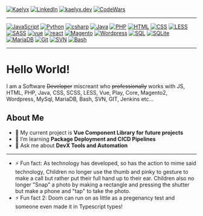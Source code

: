 [![Kaelyx][logo]][logo-url]
[![LinkedIn][linkedin-shield]][linkedin-url]
[![kaelyx.dev][portfolio-shield]][portfolio-url]
[![CodeWars][codewars-shield]][codewars-url]

---

[![JavaScript][js]][portfolio-url]
[![Python][python]][portfolio-url]
[![csharp][csharp]][portfolio-url]
[![Java][java]][portfolio-url]
[![PHP][php]][portfolio-url]
[![HTML][html]][portfolio-url]
[![CSS][css]][portfolio-url]
[![LESS][less]][portfolio-url]
[![SASS][scss]][portfolio-url]
[![vue][vue]][portfolio-url]
[![react][react]][portfolio-url]
[![Magento][magento]][portfolio-url]
[![Wordpress][wordpress]][portfolio-url]
[![SQL][sql]][portfolio-url]
[![SQLite][sqlite]][portfolio-url]
[![MariaDB][maria]][portfolio-url]
[![Git][git]][portfolio-url]
[![SVN][svn]][portfolio-url]
[![Bash][bash]][portfolio-url]

---
# Hello World!

I am a Software ~~Developer~~ miscreant who ~~professionally~~ works with JS, HTML, PHP, Java, CSS, SCSS, LESS, Vue, Play, Core, Magento2, Wordpress, MySql, MariaDB, Bash, SVN, GIT, Jenkins etc...

## About Me
- 🔭 My current project is **Vue Component Library for future projects**
- 🌱 I’m learning **Package Deployment and CICD Pipelines**
- 💬 Ask me about **DevX Tools and Automation**
---
- ⚡ Fun fact: As technology has developed, so has the action to mime said technology, Children no longer use the thumb and pinky to gesture to make a call but rather put their full hand up to their ear. Children also no longer "Snap" a photo by making a rectangle and pressing the shutter but make a phone and "tap" to take the photo.
- ⚡ Fun fact 2: Doom can run on as little as a pregenancy test and someone even made it in Typescript types! 

[logo]: https://github.com/user-attachments/assets/76c67908-bd6c-403a-bc0f-478ff31db404
[logo-url]: https://kaelyx.dev
[portfolio-shield]: https://img.shields.io/badge/-Portfolio-black.svg?style=for-the-badge&colorB=d6a6f5
[portfolio-url]: https://kaelyx.dev
[linkedin-shield]: https://img.shields.io/badge/-LinkedIn-black.svg?style=for-the-badge&colorB=d6a6f5
[linkedin-url]: https://linkedin.com/in/kaelyx
[codewars-shield]: https://img.shields.io/badge/-Code%20Wars-black.svg?style=for-the-badge&colorB=d6a6f5
[codewars-url]: https://www.codewars.com/users/kaelyx

[js]: https://img.shields.io/badge/-JavaScript-black.svg?style=for-the-badge&logo=javascript&colorB=6a33a3
[python]: https://img.shields.io/badge/-Python-black.svg?style=for-the-badge&logo=python&colorB=6a33a3
[java]: https://img.shields.io/badge/-Java-black.svg?style=for-the-badge&logo=java&colorB=6a33a3
[csharp]: https://img.shields.io/badge/-CSharp-black.svg?style=for-the-badge&logo=csharp&colorB=6a33a3
[html]: https://img.shields.io/badge/-HTML-black.svg?style=for-the-badge&logo=html&colorB=6a33a3
[php]: https://img.shields.io/badge/-PHP-black.svg?style=for-the-badge&logo=php&colorB=6a33a3
[css]: https://img.shields.io/badge/-CSS-black.svg?style=for-the-badge&logo=css&colorB=6a33a3

[less]: https://img.shields.io/badge/-LESS-black.svg?style=for-the-badge&logo=less&colorB=6a33a3
[scss]: https://img.shields.io/badge/-SASS-black.svg?style=for-the-badge&logo=css&colorB=6a33a3
[vue]: https://img.shields.io/badge/-Vue-black.svg?style=for-the-badge&logo=vue&colorB=6a33a3
[react]: https://img.shields.io/badge/-React-black.svg?style=for-the-badge&logo=react&colorB=6a33a3
[magento]: https://img.shields.io/badge/-Magento-black.svg?style=for-the-badge&logo=magento&colorB=6a33a3
[wordpress]: https://img.shields.io/badge/-Wordpress-black.svg?style=for-the-badge&logo=wordpress&colorB=6a33a3

[sql]: https://img.shields.io/badge/-SQL-black.svg?style=for-the-badge&logo=sql&colorB=6a33a3
[maria]: https://img.shields.io/badge/-MariaDB-black.svg?style=for-the-badge&logo=mariadb&colorB=6a33a3
[sqlite]:https://img.shields.io/badge/-SQLite-black.svg?style=for-the-badge&logo=sqlite&colorB=6a33a3

[bash]: https://img.shields.io/badge/-Bash-black.svg?style=for-the-badge&logo=bash&colorB=6a33a3
[svn]: https://img.shields.io/badge/-SVN-black.svg?style=for-the-badge&logo=subversion&colorB=6a33a3
[git]: https://img.shields.io/badge/-Git-black.svg?style=for-the-badge&logo=git&colorB=6a33a3
